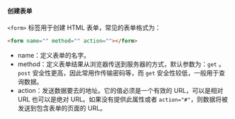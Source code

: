 #### 创建表单

`<form>` 标签用于创建 HTML 表单，常见的表单格式为：

```html
<form name="" method="" action=""></form>
```

- name：定义表单的名字。
- method：定义表单结果从浏览器传送到服务器的方式，默认参数为：`get` 。`post` 安全性更高，因此常用作传输密码等，而 `get` 安全性较低，一般用于查询数据。
- action：发送数据要去的地址。它的值必须是一个有效的 URL，可以是相对 URL 也可以是绝对 URL。如果没有提供此属性或者 `action="#"`，则数据将被发送到包含表单的页面的 URL。

